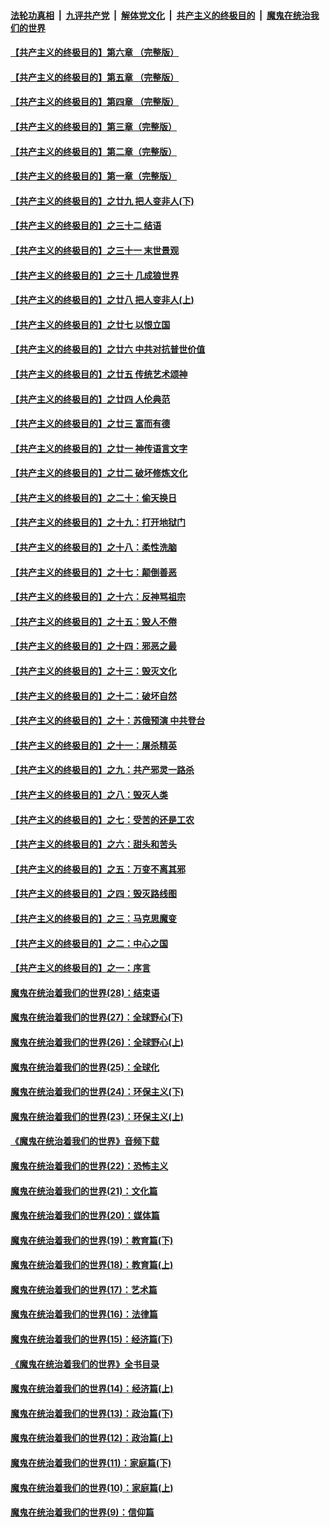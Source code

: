 

####  [法轮功真相](../../../../basic/blob/master/README.md?t=04262231) &nbsp;|&nbsp; [九评共产党](../../../../9ping.md/blob/master/README.md?t=04262231) &nbsp;|&nbsp; [解体党文化](../../../../jtdwh.md/blob/master/README.md?t=04262231)  &nbsp;|&nbsp; [共产主义的终极目的](../../../../gczydzjmd.md/blob/master/README.md?t=04262231) &nbsp;|&nbsp; [魔鬼在统治我们的世界](../../../../mgztzwmdsj.md/blob/master/README.md?t=04262231) 

#### [【共产主义的终极目的】第六章 （完整版）](../pages/nsc422/n11428913.md?t=04262231) 

#### [【共产主义的终极目的】第五章 （完整版）](../pages/nsc422/n11428912.md?t=04262231) 

#### [【共产主义的终极目的】第四章 （完整版）](../pages/nsc422/n11428907.md?t=04262231) 

#### [【共产主义的终极目的】第三章（完整版）](../pages/nsc422/n11428848.md?t=04262231) 

#### [【共产主义的终极目的】第二章（完整版）](../pages/nsc422/n11428831.md?t=04262231) 

#### [【共产主义的终极目的】第一章（完整版）](../pages/nsc422/n11417651.md?t=04262231) 

#### [【共产主义的终极目的】之廿九 把人变非人(下)](../pages/nsc422/n11344140.md?t=04262231) 

#### [【共产主义的终极目的】之三十二 结语](../pages/nsc422/n11360535.md?t=04262231) 

#### [【共产主义的终极目的】之三十一 末世景观](../pages/nsc422/n11351129.md?t=04262231) 

#### [【共产主义的终极目的】之三十 几成狼世界](../pages/nsc422/n11348280.md?t=04262231) 

#### [【共产主义的终极目的】之廿八 把人变非人(上)](../pages/nsc422/n11340492.md?t=04262231) 

#### [【共产主义的终极目的】之廿七 以恨立国](../pages/nsc422/n11336944.md?t=04262231) 

#### [【共产主义的终极目的】之廿六 中共对抗普世价值](../pages/nsc422/n11324785.md?t=04262231) 

#### [【共产主义的终极目的】之廿五 传统艺术颂神](../pages/nsc422/n11296396.md?t=04262231) 

#### [【共产主义的终极目的】之廿四 人伦典范](../pages/nsc422/n11296397.md?t=04262231) 

#### [【共产主义的终极目的】之廿三 富而有德](../pages/nsc422/n11283598.md?t=04262231) 

#### [【共产主义的终极目的】之廿一 神传语言文字](../pages/nsc422/n11263265.md?t=04262231) 

#### [【共产主义的终极目的】之廿二 破坏修炼文化](../pages/nsc422/n11245728.md?t=04262231) 

#### [【共产主义的终极目的】之二十：偷天换日](../pages/nsc422/n11238846.md?t=04262231) 

#### [【共产主义的终极目的】之十九：打开地狱门](../pages/nsc422/n11206376.md?t=04262231) 

#### [【共产主义的终极目的】之十八：柔性洗脑](../pages/nsc422/n11199994.md?t=04262231) 

#### [【共产主义的终极目的】之十七：颠倒善恶](../pages/nsc422/n11179782.md?t=04262231) 

#### [【共产主义的终极目的】之十六：反神骂祖宗](../pages/nsc422/n11166798.md?t=04262231) 

#### [【共产主义的终极目的】之十五：毁人不倦](../pages/nsc422/n11166792.md?t=04262231) 

#### [【共产主义的终极目的】之十四：邪恶之最](../pages/nsc422/n11150249.md?t=04262231) 

#### [【共产主义的终极目的】之十三：毁灭文化](../pages/nsc422/n11135227.md?t=04262231) 

#### [【共产主义的终极目的】之十二：破坏自然](../pages/nsc422/n11135214.md?t=04262231) 

#### [【共产主义的终极目的】之十：苏俄预演 中共登台](../pages/nsc422/n11118424.md?t=04262231) 

#### [【共产主义的终极目的】之十一：屠杀精英](../pages/nsc422/n11118442.md?t=04262231) 

#### [【共产主义的终极目的】之九：共产邪灵一路杀](../pages/nsc422/n11114139.md?t=04262231) 

#### [【共产主义的终极目的】之八：毁灭人类](../pages/nsc422/n11108503.md?t=04262231) 

#### [【共产主义的终极目的】之七：受苦的还是工农](../pages/nsc422/n11101809.md?t=04262231) 

#### [【共产主义的终极目的】之六：甜头和苦头](../pages/nsc422/n11096971.md?t=04262231) 

#### [【共产主义的终极目的】之五：万变不离其邪](../pages/nsc422/n11091285.md?t=04262231) 

#### [【共产主义的终极目的】之四：毁灭路线图](../pages/nsc422/n11086284.md?t=04262231) 

#### [【共产主义的终极目的】之三：马克思魔变](../pages/nsc422/n11061941.md?t=04262231) 

#### [【共产主义的终极目的】之二：中心之国](../pages/nsc422/n11047728.md?t=04262231) 

#### [【共产主义的终极目的】之一：序言](../pages/nsc422/n11086077.md?t=04262231) 

#### [魔鬼在统治着我们的世界(28)：结束语](../pages/nsc422/n10936246.md?t=04262231) 

#### [魔鬼在统治着我们的世界(27)：全球野心(下)](../pages/nsc422/n10928319.md?t=04262231) 

#### [魔鬼在统治着我们的世界(26)：全球野心(上)](../pages/nsc422/n10900318.md?t=04262231) 

#### [魔鬼在统治着我们的世界(25)：全球化](../pages/nsc422/n10788205.md?t=04262231) 

#### [魔鬼在统治着我们的世界(24)：环保主义(下)](../pages/nsc422/n10695307.md?t=04262231) 

#### [魔鬼在统治着我们的世界(23)：环保主义(上)](../pages/nsc422/n10688613.md?t=04262231) 

#### [《魔鬼在统治着我们的世界》音频下载](../pages/nsc422/n10635553.md?t=04262231) 

#### [魔鬼在统治着我们的世界(22)：恐怖主义](../pages/nsc422/n10614727.md?t=04262231) 

#### [魔鬼在统治着我们的世界(21)：文化篇](../pages/nsc422/n10597706.md?t=04262231) 

#### [魔鬼在统治着我们的世界(20)：媒体篇](../pages/nsc422/n10586579.md?t=04262231) 

#### [魔鬼在统治着我们的世界(19)：教育篇(下)](../pages/nsc422/n10564808.md?t=04262231) 

#### [魔鬼在统治着我们的世界(18)：教育篇(上)](../pages/nsc422/n10526970.md?t=04262231) 

#### [魔鬼在统治着我们的世界(17)：艺术篇](../pages/nsc422/n10499093.md?t=04262231) 

#### [魔鬼在统治着我们的世界(16)：法律篇](../pages/nsc422/n10485969.md?t=04262231) 

#### [魔鬼在统治着我们的世界(15)：经济篇(下)](../pages/nsc422/n10469975.md?t=04262231) 

#### [《魔鬼在统治着我们的世界》全书目录](../pages/nsc422/n10464261.md?t=04262231) 

#### [魔鬼在统治着我们的世界(14)：经济篇(上)](../pages/nsc422/n10457370.md?t=04262231) 

#### [魔鬼在统治着我们的世界(13)：政治篇(下)](../pages/nsc422/n10448270.md?t=04262231) 

#### [魔鬼在统治着我们的世界(12)：政治篇(上)](../pages/nsc422/n10444576.md?t=04262231) 

#### [魔鬼在统治着我们的世界(11)：家庭篇(下)](../pages/nsc422/n10440961.md?t=04262231) 

#### [魔鬼在统治着我们的世界(10)：家庭篇(上)](../pages/nsc422/n10435448.md?t=04262231) 

#### [魔鬼在统治着我们的世界(9)：信仰篇](../pages/nsc422/n10432159.md?t=04262231) 


